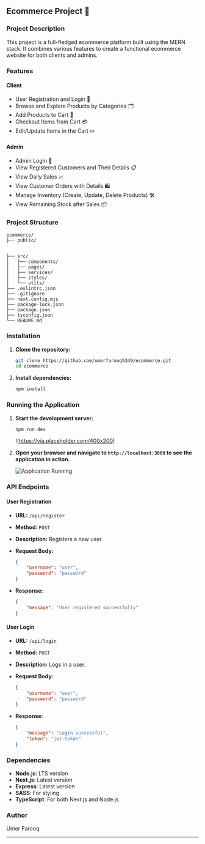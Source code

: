 ## Ecommerce Project 🛒

### Project Description

This project is a full-fledged ecommerce platform built using the MERN stack. It combines various features to create a functional ecommerce website for both clients and admins.

### Features

#### Client
- User Registration and Login 📝
- Browse and Explore Products by Categories 🗂️
- Add Products to Cart 🛒
- Checkout Items from Cart 💳
- Edit/Update Items in the Cart ✏️

#### Admin
- Admin Login 🔐
- View Registered Customers and Their Details 📋
- View Daily Sales 📈
- View Customer Orders with Details 🛍️
- Manage Inventory (Create, Update, Delete Products) 🛠️
- View Remaining Stock after Sales 📦

### Project Structure

```plaintext
ecommerce/
├── public/


├── src/
│   ├── components/
│   ├── pages/
│   ├── services/
│   ├── styles/
│   └── utils/
├── .eslintrc.json
├── .gitignore
├── next.config.mjs
├── package-lock.json
├── package.json
├── tsconfig.json
└── README.md
```

### Installation

1. **Clone the repository:**

    ```sh
    git clone https://github.com/umerfarooq5349/ecommerce.git
    cd ecommerce
    ```

2. **Install dependencies:**

    ```sh
    npm install
    ```

### Running the Application

1. **Start the development server:**

    ```sh
    npm run dev
    ```

    !(https://via.placeholder.com/400x200)

2. **Open your browser and navigate to `http://localhost:3000` to see the application in action.**

    ![Application Running](https://via.placeholder.com/400x200)

### API Endpoints

#### User Registration

- **URL:** `/api/register`
- **Method:** `POST`
- **Description:** Registers a new user.
- **Request Body:**

    ```json
    {
        "username": "user",
        "password": "password"
    }
    ```

- **Response:**

    ```json
    {
        "message": "User registered successfully"
    }
    ```

#### User Login

- **URL:** `/api/login`
- **Method:** `POST`
- **Description:** Logs in a user.
- **Request Body:**

    ```json
    {
        "username": "user",
        "password": "password"
    }
    ```

- **Response:**

    ```json
    {
        "message": "Login successful",
        "token": "jwt-token"
    }
    ```

### Dependencies

- **Node.js**: LTS version
- **Next.js**: Latest version
- **Express**: Latest version
- **SASS**: For styling
- **TypeScript**: For both Next.js and Node.js

### Author

Umer Farooq

---
